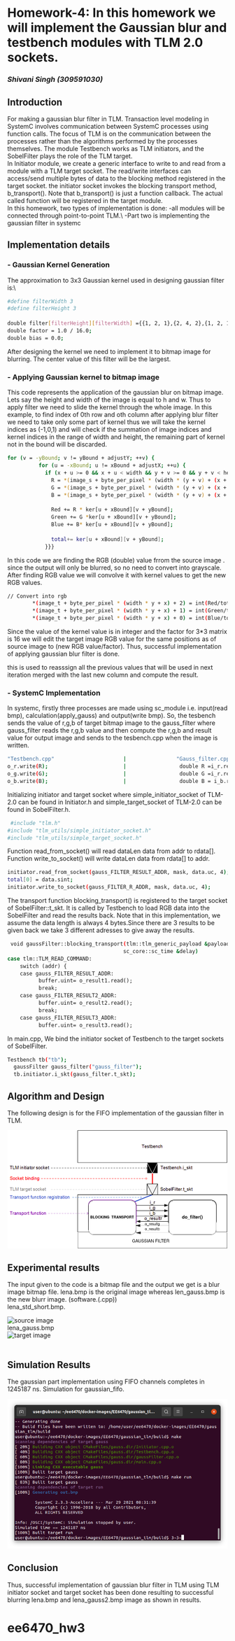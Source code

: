 # Homework-4: In this homework we will implement the Gaussian blur and testbench modules with TLM 2.0 sockets.
### _Shivani Singh (309591030)_

## Introduction
For making a gaussian blur filter in TLM.
Transaction level modeling in SystemC involves communication between SystemC processes using function calls. The focus of TLM is on the communication between the processes rather than the algorithms performed by the processes themselves.
The module Testbench works as TLM initiators, and the SobelFilter plays the role of the TLM target.<br/>
In Initiator module, we create a generic interface to write to and read from a module with a TLM target socket. The read/write interfaces can access/send multiple bytes of data to the blocking method registered in the target socket.
the initiator socket invokes the blocking transport method, b_transport(). Note that b_transport() is just a function callback. The actual called function will be registered in the target module.<br/>
In this homework, two types of implementation is done:
-all modules will be connected through point-to-point TLM.\\
-Part two is implementing the gaussian filter in systemc


## Implementation details 

### - Gaussian Kernel Generation
The approximation to 3x3 Gaussian kernel used in designing gaussian filter is:\\
```sh
#define filterWidth 3
#define filterHeight 3

double filter[filterHeight][filterWidth] ={{1, 2, 1},{2, 4, 2},{1, 2, 1}};
double factor = 1.0 / 16.0;
double bias = 0.0;
```
After designing the kernel we need to implement it to bitmap image for blurring. The center value of this filter will be the largest. 


### - Applying Gaussian kernel to bitmap image
This code represents the application of the gaussian blur on bitmap image. Lets say the height and width of the image is equal to h and w. Thus to apply filter we need to slide the kernel through the whole image. In this example, to find index of 0th row and oth column after applying blur filter we need to take only some part of kernel thus we will take the kernel indices as (-1,0,1) and will check if the summation of image indices and kernel indices in the range of width and height, the remaining part of kernel not in the bound will be discarded.
```sh
for (v = -yBound; v != yBound + adjustY; ++v) {
          for (u = -xBound; u != xBound + adjustX; ++u) {
            if (x + u >= 0 && x + u < width && y + v >= 0 && y + v < height) {
              R = *(image_s + byte_per_pixel * (width * (y + v) + (x + u)) + 2);
              G = *(image_s + byte_per_pixel * (width * (y + v) + (x + u)) + 1);
              B = *(image_s + byte_per_pixel * (width * (y + v) + (x + u)) + 0);
               
              Red += R * ker[u + xBound][v + yBound];
              Green += G *ker[u + xBound][v + yBound];
              Blue += B* ker[u + xBound][v + yBound];

              total+= ker[u + xBound][v + yBound];
            }}}
```
In this code we are finding the RGB (double) value frrom the source image . since the output will only be blurred, so no need to convert into grayscale. After finding RGB value we will convolve it with kernel values to get the new RGB values. 

```sh
// Convert into rgb
        *(image_t + byte_per_pixel * (width * y + x) + 2) = int(Red/total);
        *(image_t + byte_per_pixel * (width * y + x) + 1) = int(Green/total);
        *(image_t + byte_per_pixel * (width * y + x) + 0) = int(Blue/total);
```
Since the value of the kernel value is in integer and the factor for 3*3 matrix is 16 we will edit the target image RGB value for the same positions as of source image to (new RGB value/factor). Thus, successful implementation of applying gaussian blur filter is done.


this is used to reasssign all the previous values that will be used in next iteration merged with the last new column and compute the result.
### - SystemC Implementation
In systemc, firstly three processes are made using sc_module i.e. input(read bmp), calculation(apply_gauss) and output(write bmp). So, the tesbench sends the value of r,g,b of target bitmap image to the gauss_filter where gauss_filter reads the r,g,b value and then compute the r,g,b and result value for output image and sends to the tesbench.cpp when the image is written.
```sh
"Testbench.cpp"                      |                "Gauss_filter.cpp"
o_r.write(R);                        |                 double R =i_r.read();
o_g.write(G);                        |                 double G =i_r.read();
o_b.write(B);                        |                 double B = i_b.read();
```

Initializing initiator and target socket where  simple_initiator_socket of TLM-2.0 can be found in Initiator.h and simple_target_socket of TLM-2.0 can be found in SobelFilter.h.
```sh
 #include "tlm.h"
#include "tlm_utils/simple_initiator_socket.h"
#include "tlm_utils/simple_target_socket.h"
```
Function read_from_socket() will read dataLen data from addr to rdata[]. Function write_to_socket() will write dataLen data from rdata[] to addr.
      
 ```sh
 initiator.read_from_socket(gauss_FILTER_RESULT_ADDR, mask, data.uc, 4);
 total[0] = data.sint;
initiator.write_to_socket(gauss_FILTER_R_ADDR, mask, data.uc, 4);
```


The transport function blocking_transport() is registered to the target socket of SobelFilter::t_skt. It is called by Testbench to load RGB data into the SobelFilter and read the results back. Note that in this implementation, we assume the data length is always 4 bytes.Since there are 3 results to be given back we take 3 different adresses to give away the results.
```sh
 void gaussFilter::blocking_transport(tlm::tlm_generic_payload &payload,
                                     sc_core::sc_time &delay)
case tlm::TLM_READ_COMMAND:
    switch (addr) {
    case gauss_FILTER_RESULT_ADDR:
          buffer.uint= o_result1.read();
          break;
    case gauss_FILTER_RESULT2_ADDR:
          buffer.uint= o_result2.read();
          break;
    case gauss_FILTER_RESULT3_ADDR:
          buffer.uint= o_result3.read();
```
In main.cpp, We bind the initiator socket of Testbench to the target sockets of SobelFilter.

```sh
Testbench tb("tb");
  gaussFilter gauss_filter("gauss_filter");
  tb.initiator.i_skt(gauss_filter.t_skt);

```
## Algorithm and Design
The following design is for the FIFO implementation of the gaussian filter in TLM.

![source image](https://github.com/infinite234/ee6470_hw3/blob/main/tlm.png)<br/>


## Experimental results
The input given to the code is a bitmap file and the output we get is a blur image bitmap file.
lena.bmp is the original image whereas len_gauss.bmp is the  new blurr image. (software.(.cpp))<br/>
lena_std_short.bmp.<br/>

![source image](https://raw.githubusercontent.com/infinite234/ee6470/main/hw1/gauss_fiter_cpp/lena_std_short.bmp)<br/>
lena_gauss.bmp<br/>
![target image](https://raw.githubusercontent.com/infinite234/ee6470/main/hw1/gauss_fiter_cpp/lena_gauss2.bmp)<br/><br/>

## Simulation Results
The gaussian part implementation using FIFO channels completes in 1245187 ns.
Simulation for gaussian_fifo.<br/>

![source image](https://github.com/infinite234/ee6470_hw3/blob/main/Screenshot%20from%202021-03-30%2015-20-47.png)<br/>


## Conclusion
Thus, successful implementation of gaussian blur filter in TLM using TLM initiator socket and target socket has been done resulting to successful blurring lena.bmp and lena_gauss2.bmp image  as shown in results.

# ee6470_hw3
